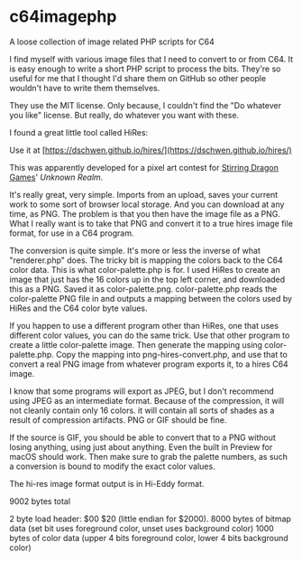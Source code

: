 # c64imagephp

A loose collection of image related PHP scripts for C64

I find myself with various image files that I need to convert to or from C64. It is easy enough
to write a short PHP script to process the bits. They're so useful for me that I thought I'd 
share them on GitHub so other people wouldn't have to write them themselves.

They use the MIT license. Only because, I couldn't find the "Do whatever you like" license. 
But really, do whatever you want with these.

I found a great little tool called HiRes:

Use it at [https://dschwen.github.io/hires/](https://dschwen.github.io/hires/)

This was apparently developed for a pixel art contest for [Stirring Dragon Games](http://www.stirringdragon.games/)' _Unknown Realm_.

It's really great, very simple. Imports from an upload, saves your current work to some sort of 
browser local storage. And you can download at any time, as PNG. The problem is that you then
have the image file as a PNG. What I really want is to take that PNG and convert it to a true
hires image file format, for use in a C64 program.

The conversion is quite simple. It's more or less the inverse of what "renderer.php" does. The
tricky bit is mapping the colors back to the C64 color data. This is what color-palette.php is
for. I used HiRes to create an image that just has the 16 colors up in the top left corner, and
downloaded this as a PNG. Saved it as color-palette.png. color-palette.php reads the color-palette
PNG file in and outputs a mapping between the colors used by HiRes and the C64 color byte values.

If you happen to use a different program other than HiRes, one that uses different color values,
you can do the same trick. Use that other program to create a little color-palette image. Then
generate the mapping using color-palette.php. Copy the mapping into png-hires-convert.php, and
use that to convert a real PNG image from whatever program exports it, to a hires C64 image.

I know that some programs will export as JPEG, but I don't recommend using JPEG as an intermediate
format. Because of the compression, it will not cleanly contain only 16 colors. it will contain 
all sorts of shades as a result of compression artifacts. PNG or GIF should be fine.

If the source is GIF, you should be able to convert that to a PNG without losing anything, using
just about anything. Even the built in Preview for macOS should work. Then make sure to grab the
palette numbers, as such a conversion is bound to modify the exact color values.

The hi-res image format output is in Hi-Eddy format. 

9002 bytes total

2 byte load header: $00 $20 (little endian for $2000).
8000 bytes of bitmap data (set bit uses foreground color, unset uses background color)
1000 bytes of color data (upper 4 bits foreground color, lower 4 bits background color)